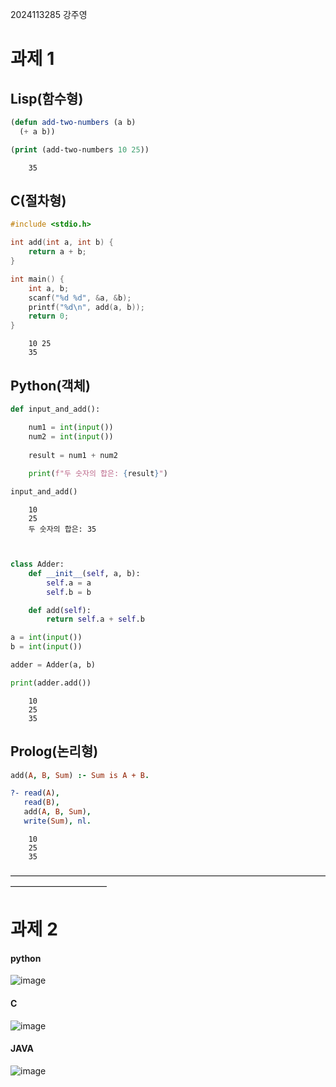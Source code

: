 2024113285 강주영
# 과제 1

## Lisp(함수형)

``` lisp
(defun add-two-numbers (a b)
  (+ a b))

(print (add-two-numbers 10 25))
```
```
	35
```

## C(절차형)
``` C
#include <stdio.h>

int add(int a, int b) {
    return a + b;
}

int main() {
    int a, b;
    scanf("%d %d", &a, &b);
    printf("%d\n", add(a, b));
    return 0;
}
```
```
	10 25
	35
```

## Python(객체)
```python
def input_and_add():

	num1 = int(input())
	num2 = int(input())
  
	result = num1 + num2
  
	print(f"두 숫자의 합은: {result}")

input_and_add()

```
``` 
	10
	25
	두 숫자의 합은: 35
	
```
```Python

class Adder:
    def __init__(self, a, b):
        self.a = a
        self.b = b

    def add(self):
        return self.a + self.b

a = int(input())
b = int(input())

adder = Adder(a, b)

print(adder.add())
```
```
	10
	25
	35
```


## Prolog(논리형)
``` prolog
add(A, B, Sum) :- Sum is A + B.

?- read(A), 
   read(B), 
   add(A, B, Sum), 
   write(Sum), nl.
```

```
	10
	25
	35
```


———————————————————————————————————————————————
# 과제 2
#### python 
![image](https://github.com/user-attachments/assets/fc7ddc93-0be9-4634-b82c-3ee29891a9a2)


#### C
![image](https://github.com/user-attachments/assets/7fdc6076-8239-4ee4-ab34-09919afd1df9)


#### JAVA
![image](https://github.com/user-attachments/assets/5137fd8d-27d4-49f1-ab5c-d71eee91d319)
